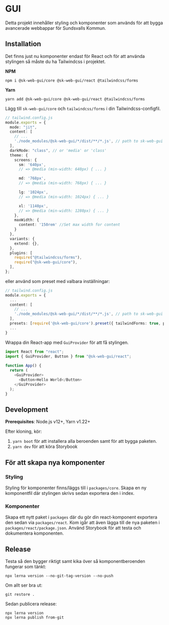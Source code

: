 # GUI

Detta projekt innehåller styling och komponenter som används för att bygga avancerade webbappar för Sundsvalls Kommun.

## Installation

Det finns just nu komponenter endast för React och för att använda stylingen så måste du ha Tailwindcss i projektet.

**NPM**

```
npm i @sk-web-gui/core @sk-web-gui/react @tailwindcss/forms
```

**Yarn**

```
yarn add @sk-web-gui/core @sk-web-gui/react @tailwindcss/forms
```

Lägg till `sk-web-gui/core` och `tailwindcss/forms` i din Tailwindcss-configfil.

```TypeScript
// tailwind.config.js
module.exports = {
  mode: "jit",
  content: [
    // ...
    './node_modules/@sk-web-gui/*/dist/**/*.js', // path to sk-web-gui
  ],
  darkMode: "class", // or 'media' or 'class'
  theme: {
    screens: {
      sm: '640px',
      // => @media (min-width: 640px) { ... }

      md: '768px',
      // => @media (min-width: 768px) { ... }

      lg: '1024px',
      // => @media (min-width: 1024px) { ... }

      xl: '1140px',
      // => @media (min-width: 1280px) { ... }
    },
    maxWidth: {
      content: '150rem' //Set max width for content
    }
  },
  variants: {
    extend: {},
  },
  plugins: [
    require("@tailwindcss/forms"),
    require("@sk-web-gui/core"),
  ],
};
```

eller använd som preset med valbara inställningar:

```Typescript
// tailwind.config.js
module.exports = {
  ...
  content: [
    // ...
    './node_modules/@sk-web-gui/*/dist/**/*.js', // path to sk-web-gui
  ],
  presets: [require('@sk-web-gui/core').preset({ tailwindForms: true, plugin: { colors: [], cssBase: true } })],
  ...
}
```

Wrappa din React-app med `GuiProvider` för att få stylingen.

```TypeScript
import React from "react";
import { GuiProvider, Button } from "@sk-web-gui/react";
​
function App() {
  return (
    <GuiProvider>
      <Button>Hello World</Button>
    </GuiProvider>
  );
}
```

## Development

**Prerequisites**: Node.js v12+, Yarn v1.22+

Efter kloning, kör:

1. `yarn boot` för att installera alla beroenden samt för att bygga paketen.
2. `yarn dev` för att köra Storybook

## För att skapa nya komponenter

### Styling

Styling för komponenter finns/läggs till i `packages/core`. Skapa en ny komponentfil där stylingen skrivs sedan exportera den i index.

### Komponenter

Skapa ett nytt paket i `packages` där du gör din react-komponent exportera den sedan via `packages/react`. Kom igår att även lägga till de nya paketen i `packages/react/package.json`. Använd Storybook för att testa och dokumentera komponenten.

## Release

Testa så den bygger riktigt samt kika över så komponentberoenden fungerar som tänkt:

```
npx lerna version --no-git-tag-version --no-push
```

Om allt ser bra ut:

```
git restore .
```

Sedan publicera release:

```
npx lerna version
npx lerna publish from-git
```
